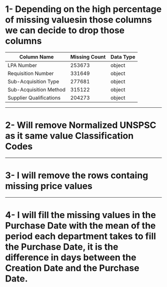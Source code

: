 # 1- Depending on the high percentage of missing valuesin those columns we can decide to drop those columns
| Column Name | Missing Count | Data Type |
|-------------|---------------|-----------|
| LPA Number | 253673 | object |
| Requisition Number | 331649 | object |
| Sub-Acquisition Type | 277681 | object |
| Sub-Acquisition Method | 315122 | object |
| Supplier Qualifications | 204273 | object |
---
# 2- Will remove Normalized UNSPSC as it same value Classification Codes
---
# 3- I will remove the rows containg missing price values
---
# 4- I will fill the missing values in the Purchase Date with the mean of the period each department takes to fill the Purchase Date, it is the difference in days between the Creation Date and the Purchase Date.

